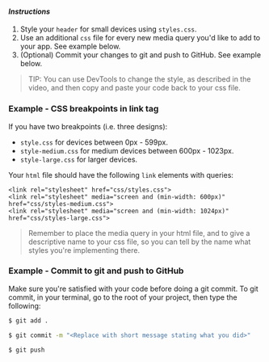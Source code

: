 #### _Instructions_

1. Style your `header` for small devices using `styles.css`. 
2. Use an additional `css` file for every new media query you'd like to add to your app. See example below.
3. (Optional) Commit your changes to git and push to GitHub. See example below.

> TIP: You can use DevTools to change the style, as described in the video, and then copy and paste your code back to your css file.

### Example - CSS breakpoints in link tag

If you have two breakpoints (i.e. three designs):

* `style.css` for devices between 0px - 599px.
* `style-medium.css` for medium devices between 600px - 1023px.
* `style-large.css` for larger devices.

Your `html` file should have the following `link` elements with queries:

```
<link rel="stylesheet" href="css/styles.css">
<link rel="stylesheet" media="screen and (min-width: 600px)" href="css/styles-medium.css">
<link rel="stylesheet" media="screen and (min-width: 1024px)" href="css/styles-large.css">
```

> Remember to place the media query in your html file, and to give a descriptive name to your css file, so you can tell by the name what styles you're implementing there.

### Example - Commit to git and push to GitHub

Make sure you're satisfied with your code before doing a git commit. To git commit, in your terminal, go to the root of your project, then type the following:

```bash
$ git add .

$ git commit -m "<Replace with short message stating what you did>"

$ git push
```
